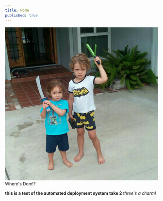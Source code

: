 ```yaml
---
title: Home
published: true
---
```


![](2015-09-01.jpg)  
Where's Dom!?

**this is a test of the automated deployment system**
__take 2__
_three's a charm!_